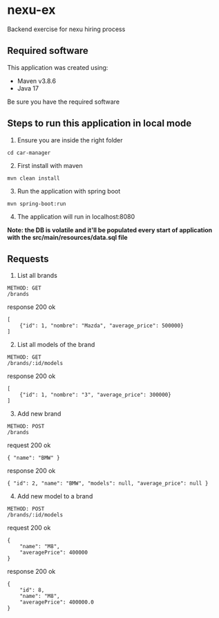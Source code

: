 # nexu-ex
Backend exercise for nexu hiring process

## Required software
This application was created using: 
- Maven v3.8.6
- Java 17

Be sure you have the required software

## Steps to run this application in local mode

1. Ensure you are inside the right folder
~~~
cd car-manager
~~~

2. First install with maven
~~~
mvn clean install
~~~

3. Run the application with spring boot
~~~
mvn spring-boot:run
~~~

4. The application will run in localhost:8080

**Note: the DB is volatile and it'll be populated every start of application with the src/main/resources/data.sql file**

## Requests
1. List all brands
~~~
METHOD: GET
/brands
~~~

response 200 ok
~~~
[
    {"id": 1, "nombre": "Mazda", "average_price": 500000}
]
~~~

2. List all models of the brand
~~~
METHOD: GET
/brands/:id/models
~~~

response 200 ok
~~~
[
    {"id": 1, "nombre": "3", "average_price": 300000}
]
~~~

3. Add new brand
~~~
METHOD: POST
/brands
~~~

request 200 ok
~~~
{ "name": "BMW" }
~~~

response 200 ok
~~~
{ "id": 2, "name": "BMW", "models": null, "average_price": null }
~~~

4. Add new model to a brand
~~~
METHOD: POST
/brands/:id/models
~~~

request 200 ok
~~~
{
    "name": "M8",
    "averagePrice": 400000
}
~~~

response 200 ok
~~~
{
    "id": 8,
    "name": "M8",
    "averagePrice": 400000.0
}
~~~